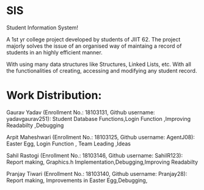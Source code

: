 # SIS
Student Information System!

A 1st yr college project developed by students of JIIT 62.
The project majorly solves the issue of an organised way of maintaing a record of students in an highly efficient manner.

With using many data structures like Structures, Linked Lists, etc.
With all the functionalities of creating, accessing and modifying any student record.

# Work Distribution: 
Gaurav Yadav (Enrollment No.: 18103131, Github username: yadavgaurav251): Student Database Functions,Login Function ,Improving Readabilty ,Debugging 

Arpit Maheshwari (Enrollment No.: 18103125, Github username: AgentJ08): Easter Egg, Login Function , Team Leading ,Ideas 

Sahil Rastogi (Enrollment No.: 18103146, Github username: SahilR123): Report making, Graphics.h Implementation,Debugging,Improving Readabilty 

Pranjay Tiwari (Enrollment No.: 18103140, Github username: Pranjay28): Report making, Improvements in Easter Egg,Debugging, 

